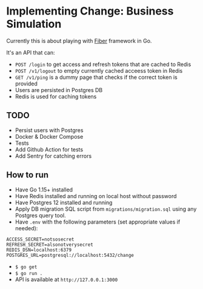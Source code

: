 # Implementing Change: Business Simulation

Currently this is about playing with [Fiber](https://gofiber.io) framework in Go.

It's an API that can:
- `POST /login` to get access and refresh tokens that are cached to Redis
- `POST /v1/logout` to empty currently cached acceess token in Redis
- `GET /v1/ping` is a dummy page that checks if the correct token is provided
- Users are persisted in Postgres DB
- Redis is used for caching tokens

## TODO
- Persist users with Postgres
- Docker & Docker Compose
- Tests
- Add Github Action for tests
- Add Sentry for catching errors

## How to run

- Have Go 1.15+ installed
- Have Redis installed and running on local host without password
- Have Postgres 12 installed and running
- Apply DB migration SQL script from `migrations/migration.sql` using any Postgres query tool.
- Have `.env` with the following parameters (set appropriate values if needed):
```
ACCESS_SECRET=notsosecret
REFRESH_SECRET=alsonotverysecret
REDIS_DSN=localhost:6379
POSTGRES_URL=postgresql://localhost:5432/change
```  
- `$ go get`
- `$ go run .`
- API is available at `http://127.0.0.1:3000`